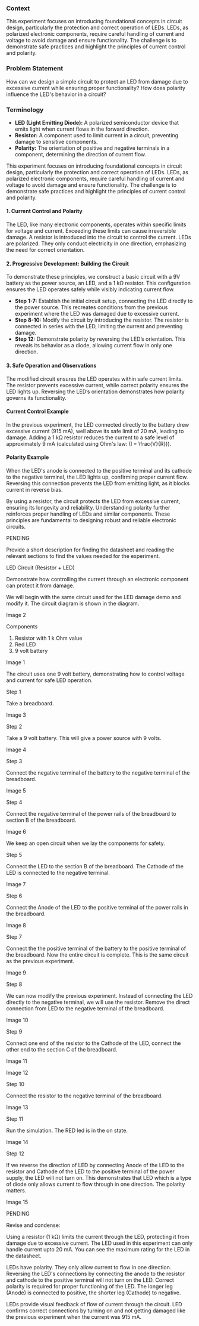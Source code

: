 ### **Context**

This experiment focuses on introducing foundational concepts in circuit design, particularly the protection and correct operation of LEDs. LEDs, as polarized electronic components, require careful handling of current and voltage to avoid damage and ensure functionality. The challenge is to demonstrate safe practices and highlight the principles of current control and polarity.

### **Problem Statement**

How can we design a simple circuit to protect an LED from damage due to excessive current while ensuring proper functionality? How does polarity influence the LED's behavior in a circuit?

### **Terminology**

- **LED (Light Emitting Diode):** A polarized semiconductor device that emits light when current flows in the forward direction.
- **Resistor:** A component used to limit current in a circuit, preventing damage to sensitive components.
- **Polarity:** The orientation of positive and negative terminals in a component, determining the direction of current flow.

This experiment focuses on introducing foundational concepts in circuit design, particularly the protection and correct operation of LEDs. LEDs, as polarized electronic components, require careful handling of current and voltage to avoid damage and ensure functionality. The challenge is to demonstrate safe practices and highlight the principles of current control and polarity.

#### 1. **Current Control and Polarity**

The LED, like many electronic components, operates within specific limits for voltage and current. Exceeding these limits can cause irreversible damage. A resistor is introduced into the circuit to control the current. LEDs are polarized. They only conduct electricity in one direction, emphasizing the need for correct orientation.

#### 2. **Progressive Development: Building the Circuit**

To demonstrate these principles, we construct a basic circuit with a 9V battery as the power source, an LED, and a 1 kΩ resistor. This configuration ensures the LED operates safely while visibly indicating current flow.

- **Step 1-7:** Establish the initial circuit setup, connecting the LED directly to the power source. This recreates conditions from the previous experiment where the LED was damaged due to excessive current.
- **Step 8-10:** Modify the circuit by introducing the resistor. The resistor is connected in series with the LED, limiting the current and preventing damage.
- **Step 12:** Demonstrate polarity by reversing the LED’s orientation. This reveals its behavior as a diode, allowing current flow in only one direction.

#### 3. **Safe Operation and Observations**

The modified circuit ensures the LED operates within safe current limits. The resistor prevents excessive current, while correct polarity ensures the LED lights up. Reversing the LED’s orientation demonstrates how polarity governs its functionality.

#### Current Control Example

In the previous experiment, the LED connected directly to the battery drew excessive current (915 mA), well above its safe limit of 20 mA, leading to damage. Adding a 1 kΩ resistor reduces the current to a safe level of approximately 9 mA (calculated using Ohm's law: \(I = \frac{V}{R}\)).

#### Polarity Example

When the LED's anode is connected to the positive terminal and its cathode to the negative terminal, the LED lights up, confirming proper current flow. Reversing this connection prevents the LED from emitting light, as it blocks current in reverse bias.

By using a resistor, the circuit protects the LED from excessive current, ensuring its longevity and reliability. Understanding polarity further reinforces proper handling of LEDs and similar components. These principles are fundamental to designing robust and reliable electronic circuits.

PENDING

Provide a short description for finding the datasheet and reading the relevant sections to find the values needed for the experiment.

LED Circuit (Resistor + LED)

Demonstrate how controlling the current through an electronic component can protect it from damage.

We will begin with the same circuit used for the LED damage demo and modify it. The circuit diagram is shown in the diagram.

Image 2

Components

1. Resistor with 1 k Ohm value
2. Red LED
3. 9 volt battery

Image 1

The circuit uses one 9 volt battery, demonstrating how to control voltage and current for safe LED operation.

Step 1

Take a breadboard.

Image 3

Step 2

Take a 9 volt battery. This will give a power source with 9 volts.

Image 4

Step 3

Connect the negative terminal of the battery to the negative terminal of the breadboard.

Image 5

Step 4

Connect the negative terminal of the power rails of the breadboard to section B of the breadboard.

Image 6

We keep an open circuit when we lay the components for safety.

Step 5

Connect the LED to the section B of the breadboard. The Cathode of the LED is connected to the negative terminal.

Image 7

Step 6

Connect the Anode of the LED to the positive terminal of the power rails in the breadboard.

Image 8

Step 7

Connect the the positive terminal of the battery to the positive terminal of the breadboard. Now the entire circuit is complete. This is the same circuit as the previous experiment.

Image 9

Step 8

We can now modify the previous experiment. Instead of connecting the LED directly to the negative terminal, we will use the resistor. Remove the direct connection from LED to the negative terminal of the breadboard.

Image 10

Step 9

Connect one end of the resistor to the Cathode of the LED, connect the other end to the section C of the breadboard.

Image 11

Image 12

Step 10

Connect the resistor to the negative terminal of the breadboard.

Image 13

Step 11

Run the simulation. The RED led is in the on state.

Image 14

Step 12

If we reverse the direction of LED by connecting Anode of the LED to the resistor and Cathode of the LED to the positive terminal of the power supply, the LED will not turn on. This demonstrates that LED which is a type of diode only allows current to flow through in one direction. The polarity matters.

Image 15

PENDING

Revise and condense:

Using a resistor (1 kΩ) limits the current through the LED, protecting it from damage due to excessive current. The LED used in this experiment can only handle current upto 20 mA. You can see the maximum rating for the LED in the datasheet.

LEDs have polarity. They only allow current to flow in one direction. Reversing the LED's connections by connecting the anode to the resistor and cathode to the positive terminal will not turn on the LED. Correct polarity is required for proper functioning of the LED. The longer leg (Anode) is connected to positive, the shorter leg (Cathode) to negative.

LEDs provide visual feedback of flow of current through the circuit. LED confirms correct connections by turning on and not getting damaged like the previous experiment when the current was 915 mA.
